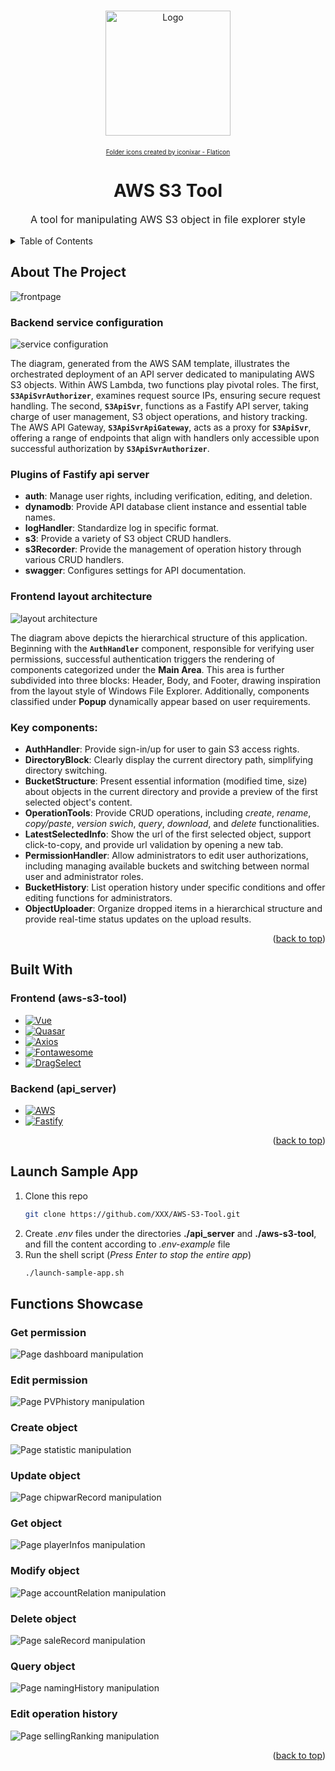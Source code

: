 <a name="readme-top"></a>

<!-- PROJECT LOGO -->
<br />
<div align="center">
  <a href="#">
    <img src="./about/projLogo.png" alt="Logo" width="200">
  </a>
  <div style="font-size:10px;margin:20px;">
    <a href="https://www.flaticon.com/free-icons/folder" title="folder icons">Folder icons created by iconixar - Flaticon</a>
  </div>

  <h1 align="center">AWS S3 Tool</h1>

  <p align="center" style="font-size:16px">
    A tool for manipulating AWS S3 object in file explorer style
    <br />
  </p>
</div>


<!-- TABLE OF CONTENTS -->
<details>
  <summary>Table of Contents</summary>
  <ol>
    <li><a href="#about-the-project">About The Project</a></li>
    <li><a href="#built-with">Built With</a></li>
    <li><a href="#launch-sample-app">Launch sample app</a></li>
    <li><a href="#functions-showcase">Functions Showcase</a></li>
  </ol>
</details>


<!-- ABOUT THE PROJECT -->
## About The Project

![frontpage](/about/screenshot.png)

### Backend service configuration
  ![service configuration](/about/api_server_structure.png)

  The diagram, generated from the AWS SAM template, illustrates the orchestrated deployment of an API server dedicated to manipulating AWS S3 objects. Within AWS Lambda, two functions play pivotal roles. The first, **`S3ApiSvrAuthorizer`**, examines request source IPs, ensuring secure request handling. The second, **`S3ApiSvr`**, functions as a Fastify API server, taking charge of user management, S3 object operations, and history tracking.
  The AWS API Gateway, **`S3ApiSvrApiGateway`**, acts as a proxy for **`S3ApiSvr`**, offering a range of endpoints that align with handlers only accessible upon successful authorization by **`S3ApiSvrAuthorizer`**.

### Plugins of Fastify api server
- **auth**: Manage user rights, including verification, editing, and deletion.
- **dynamodb**: Provide API database client instance and essential table names.
- **logHandler**: Standardize log in specific format.
- **s3**: Provide a variety of S3 object CRUD handlers.
- **s3Recorder**: Provide the management of operation history through various CRUD handlers.
- **swagger**: Configures settings for API documentation.

### Frontend layout architecture
  ![layout architecture](/about/s3_tool_layout.png)

  The diagram above depicts the hierarchical structure of this application. Beginning with the **`AuthHandler`** component, responsible for verifying user permissions, successful authentication triggers the rendering of components categorized under the **Main Area**. This area is further subdivided into three blocks: Header, Body, and Footer, drawing inspiration from the layout style of Windows File Explorer. Additionally, components classified under **Popup** dynamically appear based on user requirements. 

### Key components:
- **AuthHandler**: Provide sign-in/up for user to gain S3 access rights.
- **DirectoryBlock**: Clearly display the current directory path, simplifying directory switching.
- **BucketStructure**: Present essential information (modified time, size) about objects in the current directory and provide a preview of the first selected object's content.
- **OperationTools**:  Provide CRUD operations, including *create*, *rename*, *copy/paste*, *version swich*, *query*, *download*, and *delete* functionalities.
- **LatestSelectedInfo**:  Show the url of the first selected object, support click-to-copy, and provide url validation by opening a new tab.
- **PermissionHandler**: Allow administrators to edit user authorizations, including managing available buckets and switching between normal user and administrator roles.
- **BucketHistory**: List operation history under specific conditions and offer editing functions for administrators.
- **ObjectUploader**: Organize dropped items in a hierarchical structure and provide real-time status updates on the upload results.

<p align="right">(<a href="#readme-top">back to top</a>)</p>


## Built With

### Frontend (aws-s3-tool)
* [![Vue][Vue-badge]][Vue-url]
* [![Quasar][Quasar-badge]][Quasar-url]
* [![Axios][Axios-badge]][Axios-url]
* [![Fontawesome][Fontawesome-badge]][Fontawesome-url]
* [![DragSelect][DragSelect-badge]][DragSelect-url]

### Backend (api_server)
* [![AWS][Aws-badge]][Aws-url]
* [![Fastify][Fastify-badge]][Aws-url]


<p align="right">(<a href="#readme-top">back to top</a>)</p>

## Launch Sample App

1. Clone this repo
   ```sh
   git clone https://github.com/XXX/AWS-S3-Tool.git
   ```
2. Create *.env* files under the directories **./api_server** and **./aws-s3-tool**, and fill the content according to *.env-example* file
3. Run the shell script (*Press Enter to stop the entire app*)
   ```sh
   ./launch-sample-app.sh
   ```

## Functions Showcase

### Get permission
![Page dashboard manipulation](/about/signinup.gif)

### Edit permission
![Page PVPhistory manipulation](/about/editAuth.gif)

### Create object
![Page statistic manipulation](/about/createObj.gif)

### Update object
![Page chipwarRecord manipulation](/about/updateObj.gif)

### Get object
![Page playerInfos manipulation](/about/downloadObj.gif)

### Modify object
![Page accountRelation manipulation](/about/modifyObj.gif)

### Delete object
![Page saleRecord manipulation](/about/deleteObj.gif)

### Query object
![Page namingHistory manipulation](/about/queryObj.gif)

### Edit operation history
![Page sellingRanking manipulation](/about/objHistory.gif)

<p align="right">(<a href="#readme-top">back to top</a>)</p>


<!-- MARKDOWN LINKS & IMAGES -->
<!-- https://www.markdownguide.org/basic-syntax/#reference-style-links -->
[product-screenshot]: images/screenshot.png

[Vue-badge]: https://img.shields.io/badge/Vue-35495E?style=for-the-badge&logo=vuedotjs&logoColor=4FC08D
[Vue-url]: https://vuejs.org/
[Quasar-badge]: https://img.shields.io/badge/Quasar-blue?style=for-the-badge&logo=quasar
[Quasar-url]: https://quasar.dev/
[AWS-badge]: https://img.shields.io/badge/Amazon_AWS-232f3e?style=for-the-badge&logo=amazonaws
[AWS-url]: https://aws.amazon.com/tw/
[Fastify-badge]: https://img.shields.io/badge/fastify-027804?style=for-the-badge&logo=fastify
[Fastify-url]: https://fastify.dev/
[Axios-badge]: https://img.shields.io/badge/Axios-purple?style=for-the-badge&logo=axios
[Axios-url]: https://axios-http.com/
[Fontawesome-badge]: https://img.shields.io/badge/Font_awesome-lightyellow?style=for-the-badge&logo=fontawesome
[Fontawesome-url]: https://fontawesome.com/
[DragSelect-badge]: https://img.shields.io/badge/dragSelect-skyblue?style=for-the-badge
[DragSelect-url]: https://dragselect.com/

[Next.js]: https://img.shields.io/badge/next.js-000000?style=for-the-badge&logo=nextdotjs&logoColor=white
[Next-url]: https://nextjs.org/
[React.js]: https://img.shields.io/badge/React-20232A?style=for-the-badge&logo=react&logoColor=61DAFB
[React-url]: https://reactjs.org/
[Angular.io]: https://img.shields.io/badge/Angular-DD0031?style=for-the-badge&logo=angular&logoColor=white
[Angular-url]: https://angular.io/
[Bootstrap.com]: https://img.shields.io/badge/Bootstrap-563D7C?style=for-the-badge&logo=bootstrap&logoColor=white
[Bootstrap-url]: https://getbootstrap.com
[JQuery.com]: https://img.shields.io/badge/jQuery-0769AD?style=for-the-badge&logo=jquery&logoColor=white
[JQuery-url]: https://jquery.com
